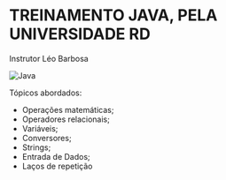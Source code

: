 # TREINAMENTO JAVA, PELA UNIVERSIDADE RD
Instrutor Léo Barbosa

![Java](https://img.shields.io/badge/java-%23ED8B00.svg?style=for-the-badge&logo=java&logoColor=white)

Tópicos abordados:
- Operações matemáticas;
- Operadores relacionais;
- Variáveis;
- Conversores;
- Strings;
- Entrada de Dados;
- Laços de repetição
